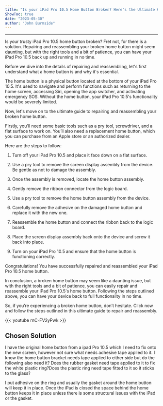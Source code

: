 ```yaml
---
title: "Is your iPad Pro 10.5 Home Button Broken? Here's the Ultimate Guide to Repair and Reassembly- Click Now!"
ShowToc: true 
date: "2023-05-30"
author: "John Burmside"
---
```

*****
Is your trusty iPad Pro 10.5 home button broken? Fret not, for there is a solution. Repairing and reassembling your broken home button might seem daunting, but with the right tools and a bit of patience, you can have your iPad Pro 10.5 back up and running in no time.

Before we dive into the details of repairing and reassembling, let's first understand what a home button is and why it's essential.

The home button is a physical button located at the bottom of your iPad Pro 10.5. It's used to navigate and perform functions such as returning to the home screen, accessing Siri, opening the app switcher, and activating emergency SOS. Without the home button, your iPad Pro 10.5's functionality would be severely limited.

Now, let's move on to the ultimate guide to repairing and reassembling your broken home button.

Firstly, you’ll need some basic tools such as a pry tool, screwdriver, and a flat surface to work on. You’ll also need a replacement home button, which you can purchase from an Apple store or an authorized dealer.

Here are the steps to follow:

1. Turn off your iPad Pro 10.5 and place it face down on a flat surface.

2. Use a pry tool to remove the screen display assembly from the device. Be gentle as not to damage the assembly.

3. Once the assembly is removed, locate the home button assembly.

4. Gently remove the ribbon connector from the logic board.

5. Use a pry tool to remove the home button assembly from the device.

6. Carefully remove the adhesive on the damaged home button and replace it with the new one.

7. Reassemble the home button and connect the ribbon back to the logic board.

8. Place the screen display assembly back onto the device and screw it back into place.

9. Turn on your iPad Pro 10.5 and ensure that the home button is functioning correctly.

Congratulations! You have successfully repaired and reassembled your iPad Pro 10.5 home button.

In conclusion, a broken home button may seem like a daunting issue, but with the right tools and a bit of patience, you can easily repair and reassemble your iPad Pro 10.5's home button. Following the steps outlined above, you can have your device back to full functionality in no time.

So, if you’re experiencing a broken home button, don’t hesitate. Click now and follow the steps outlined in this ultimate guide to repair and reassembly.

{{< youtube rnC-FV2yPwk >}} 



## Chosen Solution
 I have the original home button from a ipad Pro 10.5  which I need to fix onto the new screen, however not sure what needs adhesive tape applied to it.
I know the home button bracket needs tape applied to either side but do the following also need it?
Does the rubber gasket need tape applied to it to fix the white plastic ring?Does the plastic ring need tape fitted to it so it sticks to the glass?

 I put adhesive on the ring and usually the gasket around the home button will keep it in place.  Once the iPad is closed the space behind the home button keeps it in place unless there is some structural issues with the iPad or the gasket.




